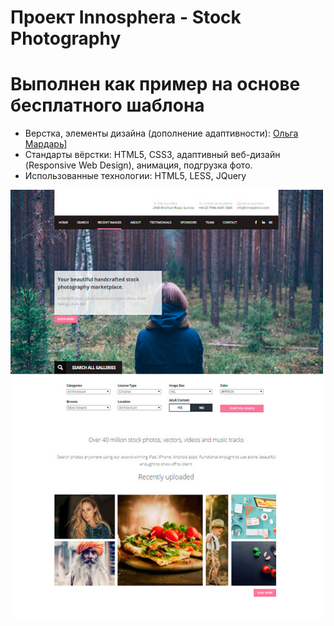 # Проект Innosphera - Stock Photography
# Выполнен как пример на основе бесплатного шаблона

* Верстка, элементы дизайна (дополнение адаптивности): [Ольга Мардарь](https://htmlacademy.ru/profile/id144410)]
* Стандарты вёрстки: HTML5, CSS3, адаптивный веб-дизайн (Responsive Web Design), анимация, подгрузка фото.
* Использованные технологии: HTML5, LESS, JQuery



<img width="500" alt="GoodInc" src="https://github.com/mardarolya/mardarolya.github.com/blob/master/img/innosphera.jpg">

